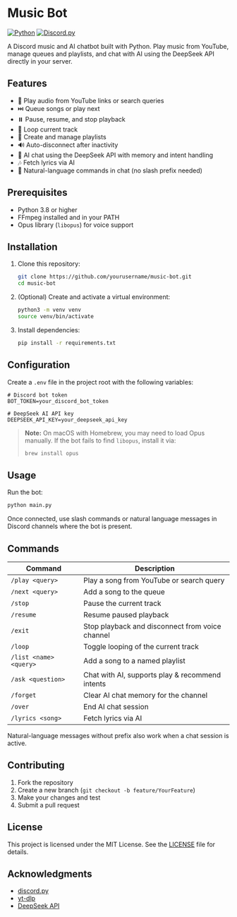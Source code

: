 # Music Bot

[![Python](https://img.shields.io/badge/python-3.8%2B-blue.svg)](https://www.python.org/)
[![Discord.py](https://img.shields.io/badge/discord.py-2.x-lightgrey.svg)](https://discordpy.readthedocs.io/)

A Discord music and AI chatbot built with Python. Play music from YouTube, manage queues and playlists, and chat with AI using the DeepSeek API directly in your server.

## Features

- 🎵 Play audio from YouTube links or search queries
- ⏭️ Queue songs or play next
- ⏸️ Pause, resume, and stop playback
- 🔁 Loop current track
- 📜 Create and manage playlists
- 🔊 Auto-disconnect after inactivity
- 🤖 AI chat using the DeepSeek API with memory and intent handling
- 🎶 Fetch lyrics via AI
- 💬 Natural-language commands in chat (no slash prefix needed)

## Prerequisites

- Python 3.8 or higher
- FFmpeg installed and in your PATH
- Opus library (`libopus`) for voice support

## Installation

1. Clone this repository:

   ```bash
   git clone https://github.com/yourusername/music-bot.git
   cd music-bot
   ```

2. (Optional) Create and activate a virtual environment:

   ```bash
   python3 -m venv venv
   source venv/bin/activate
   ```

3. Install dependencies:

   ```bash
   pip install -r requirements.txt
   ```

## Configuration

Create a `.env` file in the project root with the following variables:

```env
# Discord bot token
BOT_TOKEN=your_discord_bot_token

# DeepSeek AI API key
DEEPSEEK_API_KEY=your_deepseek_api_key
```

> **Note:** On macOS with Homebrew, you may need to load Opus manually. If the bot fails to find `libopus`, install it via:
> ```bash
> brew install opus
> ```

## Usage

Run the bot:

```bash
python main.py
```

Once connected, use slash commands or natural language messages in Discord channels where the bot is present.

## Commands

| Command               | Description                                               |
|-----------------------|-----------------------------------------------------------|
| `/play <query>`       | Play a song from YouTube or search query                  |
| `/next <query>`       | Add a song to the queue                                   |
| `/stop`               | Pause the current track                                   |
| `/resume`             | Resume paused playback                                    |
| `/exit`               | Stop playback and disconnect from voice channel           |
| `/loop`               | Toggle looping of the current track                       |
| `/list <name> <query>`| Add a song to a named playlist                           |
| `/ask <question>`     | Chat with AI, supports play & recommend intents           |
| `/forget`             | Clear AI chat memory for the channel                      |
| `/over`               | End AI chat session                                       |
| `/lyrics <song>`      | Fetch lyrics via AI                                       |

Natural-language messages without prefix also work when a chat session is active.

## Contributing

1. Fork the repository
2. Create a new branch (`git checkout -b feature/YourFeature`)
3. Make your changes and test
4. Submit a pull request

## License

This project is licensed under the MIT License. See the [LICENSE](LICENSE) file for details.

## Acknowledgments

- [discord.py](https://github.com/Rapptz/discord.py)
- [yt-dlp](https://github.com/yt-dlp/yt-dlp)
- [DeepSeek API](https://openrouter.ai/)

